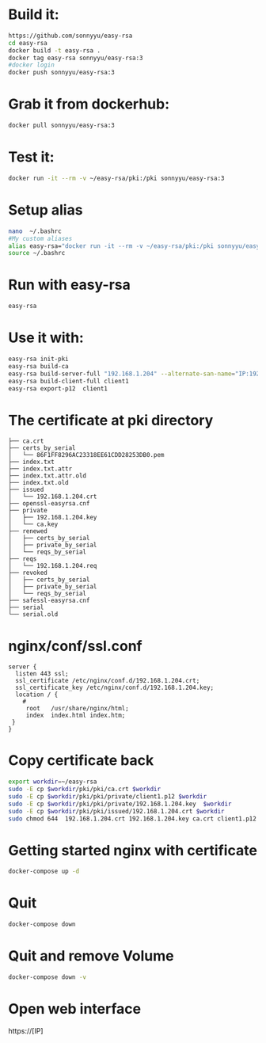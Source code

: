 # Build it:
```bash
https://github.com/sonnyyu/easy-rsa
cd easy-rsa
docker build -t easy-rsa .
docker tag easy-rsa sonnyyu/easy-rsa:3
#docker login
docker push sonnyyu/easy-rsa:3
```
# Grab it from dockerhub:
```bash
docker pull sonnyyu/easy-rsa:3
```
# Test it:
```bash
docker run -it --rm -v ~/easy-rsa/pki:/pki sonnyyu/easy-rsa:3
```
# Setup alias
```bash
nano  ~/.bashrc
#My custom aliases
alias easy-rsa="docker run -it --rm -v ~/easy-rsa/pki:/pki sonnyyu/easy-rsa:3"
source ~/.bashrc 
```
# Run with easy-rsa
```bash
easy-rsa
```
# Use it with:
```bash
easy-rsa init-pki
easy-rsa build-ca
easy-rsa build-server-full "192.168.1.204" --alternate-san-name="IP:192.168.1.204" nopass
easy-rsa build-client-full client1
easy-rsa export-p12  client1
```
# The certificate at pki directory
```
├── ca.crt
├── certs_by_serial
│   └── 86F1FF8296AC23318EE61CDD28253DB0.pem
├── index.txt
├── index.txt.attr
├── index.txt.attr.old
├── index.txt.old
├── issued
│   └── 192.168.1.204.crt
├── openssl-easyrsa.cnf
├── private
│   ├── 192.168.1.204.key
│   └── ca.key
├── renewed
│   ├── certs_by_serial
│   ├── private_by_serial
│   └── reqs_by_serial
├── reqs
│   └── 192.168.1.204.req
├── revoked
│   ├── certs_by_serial
│   ├── private_by_serial
│   └── reqs_by_serial
├── safessl-easyrsa.cnf
├── serial
└── serial.old
```
# nginx/conf/ssl.conf
```
server {
  listen 443 ssl;
  ssl_certificate /etc/nginx/conf.d/192.168.1.204.crt;
  ssl_certificate_key /etc/nginx/conf.d/192.168.1.204.key;
  location / {
	#
     root   /usr/share/nginx/html;
     index  index.html index.htm;
 }
}
```

# Copy certificate back 
```bash
export workdir=~/easy-rsa
sudo -E cp $workdir/pki/pki/ca.crt $workdir 
sudo -E cp $workdir/pki/pki/private/client1.p12 $workdir
sudo -E cp $workdir/pki/pki/private/192.168.1.204.key  $workdir
sudo -E cp $workdir/pki/pki/issued/192.168.1.204.crt $workdir
sudo chmod 644  192.168.1.204.crt 192.168.1.204.key ca.crt client1.p12
```
# Getting started nginx with certificate
```bash
docker-compose up -d
```
# Quit 
```bash
docker-compose down 
```
# Quit and remove Volume
```bash
docker-compose down -v
```

# Open web interface
https://[IP]



